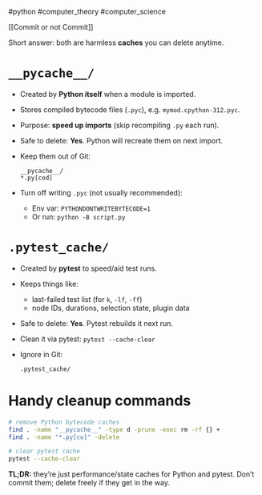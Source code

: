 #python #computer_theory #computer_science 

[[Commit or not Commit]]

Short answer: both are harmless **caches** you can delete anytime.

# `__pycache__/`

- Created by **Python itself** when a module is imported.
    
- Stores compiled bytecode files (`.pyc`), e.g. `mymod.cpython-312.pyc`.
    
- Purpose: **speed up imports** (skip recompiling `.py` each run).
    
- Safe to delete: **Yes**. Python will recreate them on next import.
    
- Keep them out of Git:
    
    ```
    __pycache__/
    *.py[cod]
    
    ```
    
- Turn off writing `.pyc` (not usually recommended):
    
    - Env var: `PYTHONDONTWRITEBYTECODE=1`
    - Or run: `python -B script.py`

# `.pytest_cache/`

- Created by **pytest** to speed/aid test runs.
    
- Keeps things like:
    
    - last-failed test list (for `k`, `-lf`, `-ff`)
    - node IDs, durations, selection state, plugin data
- Safe to delete: **Yes**. Pytest rebuilds it next run.
    
- Clean it via pytest: `pytest --cache-clear`
    
- Ignore in Git:
    
    ```
    .pytest_cache/
    
    ```
    

# Handy cleanup commands

```bash
# remove Python bytecode caches
find . -name "__pycache__" -type d -prune -exec rm -rf {} +
find . -name "*.py[co]" -delete

# clear pytest cache
pytest --cache-clear

```

**TL;DR:** they’re just performance/state caches for Python and pytest. Don’t commit them; delete freely if they get in the way.